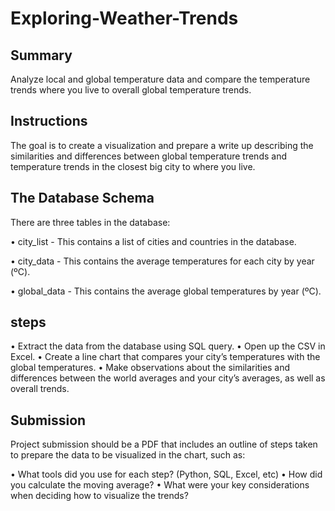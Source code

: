 # Exploring-Weather-Trends
## Summary
Analyze local and global temperature data and compare the temperature trends where you live to overall global temperature trends.

## Instructions 
The goal is to create a visualization and prepare a write up describing the similarities and differences between global temperature trends and temperature trends in the closest big city to where you live.

## The Database Schema
  There are three tables in the database:
  
   •	city_list   - This contains a list of cities and countries in the database.
    
   •	city_data   - This contains the average temperatures for each city by year (ºC).
    
   •	global_data - This contains the average global temperatures by year (ºC).


## steps 
   • Extract the data from the database using SQL query.
   • Open up the CSV in Excel.
   • Create a line chart that compares your city’s temperatures with the global temperatures.
   • Make observations about the similarities and differences between the world averages and your city’s averages, as well as overall            trends.
   
## Submission   
   Project submission should be a PDF that includes an outline of steps taken to prepare the data to be visualized in the chart, such as:
   
   •	What tools did you use for each step? (Python, SQL, Excel, etc)
   •	How did you calculate the moving average?
   •	What were your key considerations when deciding how to visualize the trends?


